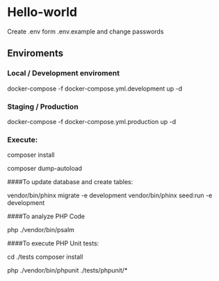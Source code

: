 # Hello-world

Create .env form .env.example and change passwords

## Enviroments

### Local / Development enviroment
docker-compose -f docker-compose.yml.development up -d

### Staging / Production
docker-compose -f docker-compose.yml.production up -d

### Execute:

composer install

composer dump-autoload

####To update database and create tables:

vendor/bin/phinx migrate -e development
vendor/bin/phinx seed:run -e development

####To analyze PHP Code

php ./vendor/bin/psalm

####To execute PHP Unit tests:

cd ./tests
composer install

php ./vendor/bin/phpunit ./tests/phpunit/*